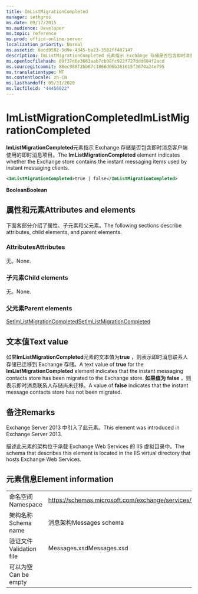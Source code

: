```yaml
---
title: ImListMigrationCompleted
manager: sethgros
ms.date: 09/17/2015
ms.audience: Developer
ms.topic: reference
ms.prod: office-online-server
localization_priority: Normal
ms.assetid: 6eed9502-5d9e-4345-ba23-3582ff487147
description: ImListMigrationCompleted 元素指示 Exchange 存储是否包含即时消息客户端使用的即时消息项目。
ms.openlocfilehash: 09f37d6e3663aab7cb98fc922f727ddd604f2acd
ms.sourcegitcommit: 88ec988f2bb67c1866d06b361615f3674a24e795
ms.translationtype: MT
ms.contentlocale: zh-CN
ms.lasthandoff: 05/31/2020
ms.locfileid: "44456022"
---
```

# <a name="imlistmigrationcompleted"></a><span data-ttu-id="9fc57-103">ImListMigrationCompleted</span><span class="sxs-lookup"><span data-stu-id="9fc57-103">ImListMigrationCompleted</span></span>

<span data-ttu-id="9fc57-104">**ImListMigrationCompleted**元素指示 Exchange 存储是否包含即时消息客户端使用的即时消息项目。</span><span class="sxs-lookup"><span data-stu-id="9fc57-104">The **ImListMigrationCompleted** element indicates whether the Exchange store contains the instant messaging items used by instant messaging clients.</span></span> 
  
```XML
<ImListMigrationCompleted>true | false</ImListMigrationCompleted>
```

 <span data-ttu-id="9fc57-105">**Boolean**</span><span class="sxs-lookup"><span data-stu-id="9fc57-105">**Boolean**</span></span>
## <a name="attributes-and-elements"></a><span data-ttu-id="9fc57-106">属性和元素</span><span class="sxs-lookup"><span data-stu-id="9fc57-106">Attributes and elements</span></span>

<span data-ttu-id="9fc57-107">下面各部分介绍了属性、子元素和父元素。</span><span class="sxs-lookup"><span data-stu-id="9fc57-107">The following sections describe attributes, child elements, and parent elements.</span></span>
  
### <a name="attributes"></a><span data-ttu-id="9fc57-108">Attributes</span><span class="sxs-lookup"><span data-stu-id="9fc57-108">Attributes</span></span>

<span data-ttu-id="9fc57-109">无。</span><span class="sxs-lookup"><span data-stu-id="9fc57-109">None.</span></span>
  
### <a name="child-elements"></a><span data-ttu-id="9fc57-110">子元素</span><span class="sxs-lookup"><span data-stu-id="9fc57-110">Child elements</span></span>

<span data-ttu-id="9fc57-111">无。</span><span class="sxs-lookup"><span data-stu-id="9fc57-111">None.</span></span>
  
### <a name="parent-elements"></a><span data-ttu-id="9fc57-112">父元素</span><span class="sxs-lookup"><span data-stu-id="9fc57-112">Parent elements</span></span>

[<span data-ttu-id="9fc57-113">SetImListMigrationCompleted</span><span class="sxs-lookup"><span data-stu-id="9fc57-113">SetImListMigrationCompleted</span></span>](setimlistmigrationcompleted.md)
  
## <a name="text-value"></a><span data-ttu-id="9fc57-114">文本值</span><span class="sxs-lookup"><span data-stu-id="9fc57-114">Text value</span></span>

<span data-ttu-id="9fc57-115">如果**ImListMigrationCompleted**元素的文本值为**true** ，则表示即时消息联系人存储已迁移到 Exchange 存储。</span><span class="sxs-lookup"><span data-stu-id="9fc57-115">A text value of **true** for the **ImListMigrationCompleted** element indicates that the instant messaging contacts store has been migrated to the Exchange store.</span></span> <span data-ttu-id="9fc57-116">**如果值为 false** ，则表示即时消息联系人存储尚未迁移。</span><span class="sxs-lookup"><span data-stu-id="9fc57-116">A value of **false** indicates that the instant message contacts store has not been migrated.</span></span> 
  
## <a name="remarks"></a><span data-ttu-id="9fc57-117">备注</span><span class="sxs-lookup"><span data-stu-id="9fc57-117">Remarks</span></span>

<span data-ttu-id="9fc57-118">Exchange Server 2013 中引入了此元素。</span><span class="sxs-lookup"><span data-stu-id="9fc57-118">This element was introduced in Exchange Server 2013.</span></span>
  
<span data-ttu-id="9fc57-119">描述此元素的架构位于承载 Exchange Web Services 的 IIS 虚拟目录中。</span><span class="sxs-lookup"><span data-stu-id="9fc57-119">The schema that describes this element is located in the IIS virtual directory that hosts Exchange Web Services.</span></span>
  
## <a name="element-information"></a><span data-ttu-id="9fc57-120">元素信息</span><span class="sxs-lookup"><span data-stu-id="9fc57-120">Element information</span></span>

|||
|:-----|:-----|
|<span data-ttu-id="9fc57-121">命名空间</span><span class="sxs-lookup"><span data-stu-id="9fc57-121">Namespace</span></span>  <br/> |https://schemas.microsoft.com/exchange/services/2006/messages  <br/> |
|<span data-ttu-id="9fc57-122">架构名称</span><span class="sxs-lookup"><span data-stu-id="9fc57-122">Schema name</span></span>  <br/> |<span data-ttu-id="9fc57-123">消息架构</span><span class="sxs-lookup"><span data-stu-id="9fc57-123">Messages schema</span></span>  <br/> |
|<span data-ttu-id="9fc57-124">验证文件</span><span class="sxs-lookup"><span data-stu-id="9fc57-124">Validation file</span></span>  <br/> |<span data-ttu-id="9fc57-125">Messages.xsd</span><span class="sxs-lookup"><span data-stu-id="9fc57-125">Messages.xsd</span></span>  <br/> |
|<span data-ttu-id="9fc57-126">可以为空</span><span class="sxs-lookup"><span data-stu-id="9fc57-126">Can be empty</span></span>  <br/> ||
   

